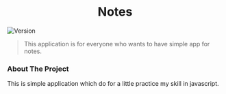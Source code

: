 <h1 align="center">Notes</h1>
<p>
  <img alt="Version" src="https://img.shields.io/badge/version-1.0-blue.svg?cacheSeconds=2592000" />
</p>

> This application is for everyone who wants to have simple app for notes.

### About The Project

This is simple application which do for a little practice my skill in javascript.